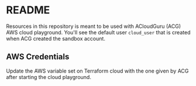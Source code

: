 # README

Resources in this repository is meant to be used with ACloudGuru (ACG) AWS cloud playground. You'll see the default user `cloud_user` that is created when ACG created the sandbox account.

## AWS Credentials

Update the AWS variable set on Terraform cloud with the one given by ACG after starting the cloud playground.